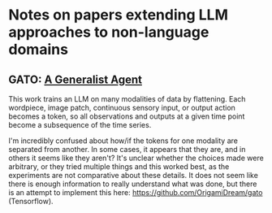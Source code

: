 # Notes on papers extending LLM approaches to non-language domains

## GATO: [A Generalist Agent](https://arxiv.org/pdf/2205.06175v3.pdf)

This work trains an LLM on many modalities of data by flattening. Each wordpiece, image patch, continuous sensory input, or output action becomes a token, so all observations and outputs at a given time point become a subsequence of the time series. 

I'm incredibly confused about how/if the tokens for one modality are separated from another. In some cases, it appears that they are, and in others it seems like they aren't? It's unclear whether the choices made were arbitrary, or they tried multiple things and this worked best, as the experiments are  not comparative about these details. It does not seem like there is enough information to really understand what was done, but there is an attempt to implement this here: https://github.com/OrigamiDream/gato (Tensorflow). 

